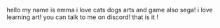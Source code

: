 hello my name is emma 
i love cats dogs arts and game also sega!
i love learning art!
you can talk to me on discord!
that is it !
